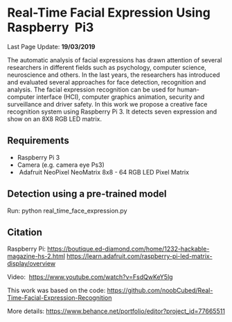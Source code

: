 # Real-Time Facial Expression Using Raspberry  Pi3

Last Page Update: **19/03/2019**


The automatic analysis of facial expressions has drawn attention of several researchers in different fields such as psychology, computer science, neuroscience and others. In the last years, the researchers has introduced and evaluated several approaches for face detection, recognition and analysis. The facial expression recognition can be used for human-computer interface (HCI), computer graphics animation, security and surveillance and driver safety. In this work we propose a creative face recognition system using Raspberry Pi 3. It detects seven expression and show on an 8X8 RGB LED matrix.


Requirements    
---------------------------------------------------


*  Raspberry Pi 3
*  Camera (e.g. camera eye Ps3)
*  Adafruit NeoPixel NeoMatrix 8x8 - 64 RGB LED Pixel Matrix


Detection using a pre-trained model
---------------------------------------------------
Run: python real_time_face_expression.py


Citation
--------
Raspberry Pi: https://boutique.ed-diamond.com/home/1232-hackable-magazine-hs-2.html 
			  https://learn.adafruit.com/raspberry-pi-led-matrix-display/overview

Video:  https://www.youtube.com/watch?v=FsdQwKeY5lg

This work was based on the code: https://github.com/noobCubed/Real-Time-Facial-Expression-Recognition


More details: https://www.behance.net/portfolio/editor?project_id=77665511

